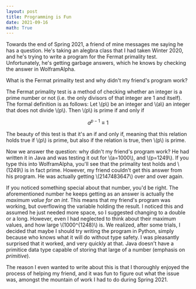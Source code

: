 ```yaml
---
layout: post
title: Programming is Fun
date: 2021-09-16
math: True
---
```


Towards the end of Spring 2021, a friend of mine messages me saying he has a question. He's taking an alegbra class that I had taken Winter 2020, and he's trying to write a program for the Fermat primality test. Unfortunately, he's getting garbage answers, which he knows by checking the answer in WolframAlpha.

What is the Fermat primality test and why didn't my friend's program work?

The Fermat primality test is a method of checking whether an integer is a prime number or not (i.e. the only divisors of that integer are 1 and itself). The formal definition is as follows: Let \\(p\\) be an integer and \\(a\\) an integer that does not divide \\(p\\). Then \\(p\\) is prime if and only if

$$a^{p-1} \equiv 1$$

The beauty of this test is that it's an if and only if, meaning that this relation holds true if \\(p\\) is prime, but also if the relation is true, then \\(p\\) is prime.

Now we answer the question: why didn't my friend's program work? He had written it in Java and was testing it out for \\(a=1000\\), and \\(p=1249\\). If you type this into WolframAlpha, you'll see that the primality test holds and \\(1249\\) is in fact prime. However, my friend couldn't get this answer from his program. He was actually getting \\(2147483647\\) over and over again.

If you noticed something special about that number, you'd be right. The aforementioned number he keeps getting as an answer is actually the _maximum value for an int_. This means that my friend's program was working, but overflowing the variable holding the result. I noticed this and assumed he just needed more space, so I suggested changing to a double or a long. However, even I had neglected to think about their maximum values, and how large \\(1000^{1248}\\) is. We realized, after some trials, I decided that maybe I should try writing the program in Python, simply because who knows what it will do without type safety. I was pleasantly surprised that it worked, and very quickly at that. Java doesn't have a primitice data type capable of storing that large of a number (emphasis on _primitive_).

The reason I even wanted to write about this is that I thoroughly enjoyed the process of helping my friend, and it was fun to figure out what the issue was, amongst the mountain of work I had to do during Spring 2021.